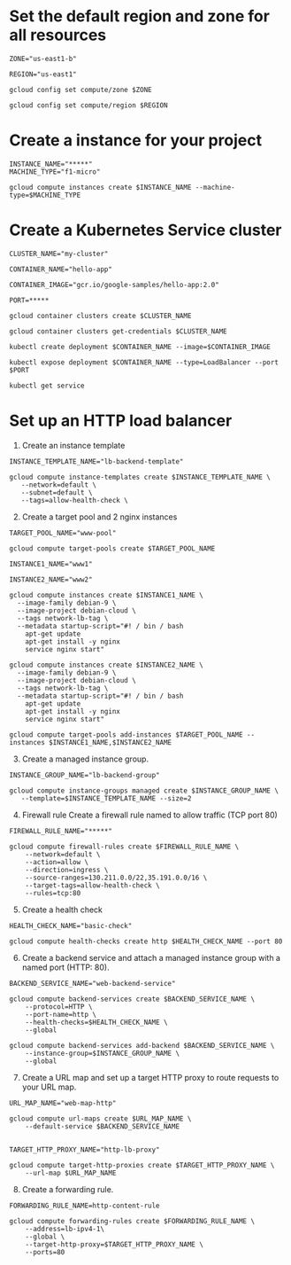 # Set the default region and zone for all resources
```
ZONE="us-east1-b"

REGION="us-east1"

gcloud config set compute/zone $ZONE

gcloud config set compute/region $REGION
```

# Create a instance for your project
```
INSTANCE_NAME="*****"
MACHINE_TYPE="f1-micro"

gcloud compute instances create $INSTANCE_NAME --machine-type=$MACHINE_TYPE
```

# Create a Kubernetes Service cluster
```
CLUSTER_NAME="my-cluster"

CONTAINER_NAME="hello-app"

CONTAINER_IMAGE="gcr.io/google-samples/hello-app:2.0"

PORT=*****

gcloud container clusters create $CLUSTER_NAME

gcloud container clusters get-credentials $CLUSTER_NAME

kubectl create deployment $CONTAINER_NAME --image=$CONTAINER_IMAGE

kubectl expose deployment $CONTAINER_NAME --type=LoadBalancer --port $PORT

kubectl get service
```

# Set up an HTTP load balancer

1. Create an instance template
```
INSTANCE_TEMPLATE_NAME="lb-backend-template"

gcloud compute instance-templates create $INSTANCE_TEMPLATE_NAME \
   --network=default \
   --subnet=default \
   --tags=allow-health-check \
```

2. Create a target pool and 2 nginx instances
```
TARGET_POOL_NAME="www-pool"

gcloud compute target-pools create $TARGET_POOL_NAME

INSTANCE1_NAME="www1"

INSTANCE2_NAME="www2"

gcloud compute instances create $INSTANCE1_NAME \
  --image-family debian-9 \
  --image-project debian-cloud \
  --tags network-lb-tag \
  --metadata startup-script="#! / bin / bash
    apt-get update
    apt-get install -y nginx
    service nginx start"
    
gcloud compute instances create $INSTANCE2_NAME \
  --image-family debian-9 \
  --image-project debian-cloud \
  --tags network-lb-tag \
  --metadata startup-script="#! / bin / bash
    apt-get update
    apt-get install -y nginx
    service nginx start"
    
gcloud compute target-pools add-instances $TARGET_POOL_NAME --instances $INSTANCE1_NAME,$INSTANCE2_NAME
```

3. Create a managed instance group.
```
INSTANCE_GROUP_NAME="lb-backend-group"

gcloud compute instance-groups managed create $INSTANCE_GROUP_NAME \
   --template=$INSTANCE_TEMPLATE_NAME --size=2
```

4. Firewall rule Create a firewall rule named to allow traffic (TCP port 80)
```
FIREWALL_RULE_NAME="*****"

gcloud compute firewall-rules create $FIREWALL_RULE_NAME \
    --network=default \
    --action=allow \
    --direction=ingress \
    --source-ranges=130.211.0.0/22,35.191.0.0/16 \
    --target-tags=allow-health-check \
    --rules=tcp:80
```

5. Create a health check
```
HEALTH_CHECK_NAME="basic-check"

gcloud compute health-checks create http $HEALTH_CHECK_NAME --port 80
```

6. Create a backend service and attach a managed instance group with a named port (HTTP: 80).
```
BACKEND_SERVICE_NAME="web-backend-service"

gcloud compute backend-services create $BACKEND_SERVICE_NAME \
    --protocol=HTTP \
    --port-name=http \
    --health-checks=$HEALTH_CHECK_NAME \
    --global
    
gcloud compute backend-services add-backend $BACKEND_SERVICE_NAME \
    --instance-group=$INSTANCE_GROUP_NAME \
    --global
```

7. Create a URL map and set up a target HTTP proxy to route requests to your URL map.
```
URL_MAP_NAME="web-map-http"

gcloud compute url-maps create $URL_MAP_NAME \
    --default-service $BACKEND_SERVICE_NAME


TARGET_HTTP_PROXY_NAME="http-lb-proxy"

gcloud compute target-http-proxies create $TARGET_HTTP_PROXY_NAME \
    --url-map $URL_MAP_NAME
```

8. Create a forwarding rule.
```
FORWARDING_RULE_NAME=http-content-rule

gcloud compute forwarding-rules create $FORWARDING_RULE_NAME \
    --address=lb-ipv4-1\
    --global \
    --target-http-proxy=$TARGET_HTTP_PROXY_NAME \
    --ports=80
```
